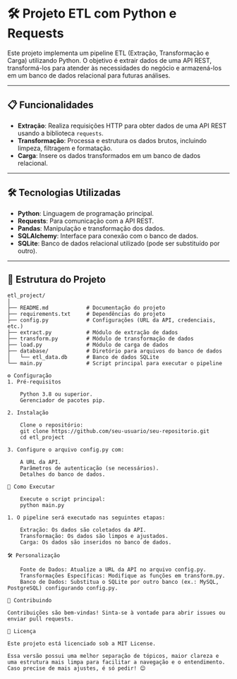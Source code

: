 # 🛠️ Projeto ETL com Python e Requests  

Este projeto implementa um pipeline ETL (Extração, Transformação e Carga) utilizando Python. O objetivo é extrair dados de uma API REST, transformá-los para atender às necessidades do negócio e armazená-los em um banco de dados relacional para futuras análises.  

---

## 📋 Funcionalidades  

- **Extração**: Realiza requisições HTTP para obter dados de uma API REST usando a biblioteca `requests`.  
- **Transformação**: Processa e estrutura os dados brutos, incluindo limpeza, filtragem e formatação.  
- **Carga**: Insere os dados transformados em um banco de dados relacional.  

---

## 🛠️ Tecnologias Utilizadas  

- **Python**: Linguagem de programação principal.  
- **Requests**: Para comunicação com a API REST.  
- **Pandas**: Manipulação e transformação dos dados.  
- **SQLAlchemy**: Interface para conexão com o banco de dados.  
- **SQLite**: Banco de dados relacional utilizado (pode ser substituído por outro).  

---

## 📂 Estrutura do Projeto  

```plaintext  
etl_project/  
│  
├── README.md            # Documentação do projeto  
├── requirements.txt     # Dependências do projeto  
├── config.py            # Configurações (URL da API, credenciais, etc.)  
├── extract.py           # Módulo de extração de dados  
├── transform.py         # Módulo de transformação de dados  
├── load.py              # Módulo de carga de dados  
├── database/            # Diretório para arquivos do banco de dados  
│   └── etl_data.db      # Banco de dados SQLite  
└── main.py              # Script principal para executar o pipeline  

⚙️ Configuração
1. Pré-requisitos

    Python 3.8 ou superior.
    Gerenciador de pacotes pip.

2. Instalação

    Clone o repositório:
    git clone https://github.com/seu-usuario/seu-repositorio.git 
    cd etl_project  

3. Configure o arquivo config.py com:

    A URL da API.
    Parâmetros de autenticação (se necessários).
    Detalhes do banco de dados.

🚀 Como Executar

    Execute o script principal:
    python main.py  

1. O pipeline será executado nas seguintes etapas:

    Extração: Os dados são coletados da API.
    Transformação: Os dados são limpos e ajustados.
    Carga: Os dados são inseridos no banco de dados. 

🛠️ Personalização

    Fonte de Dados: Atualize a URL da API no arquivo config.py.
    Transformações Específicas: Modifique as funções em transform.py.
    Banco de Dados: Substitua o SQLite por outro banco (ex.: MySQL, PostgreSQL) configurando config.py.

🤝 Contribuindo

Contribuições são bem-vindas! Sinta-se à vontade para abrir issues ou enviar pull requests.

📝 Licença

Este projeto está licenciado sob a MIT License.

Essa versão possui uma melhor separação de tópicos, maior clareza e uma estrutura mais limpa para facilitar a navegação e o entendimento. Caso precise de mais ajustes, é só pedir! 😊
